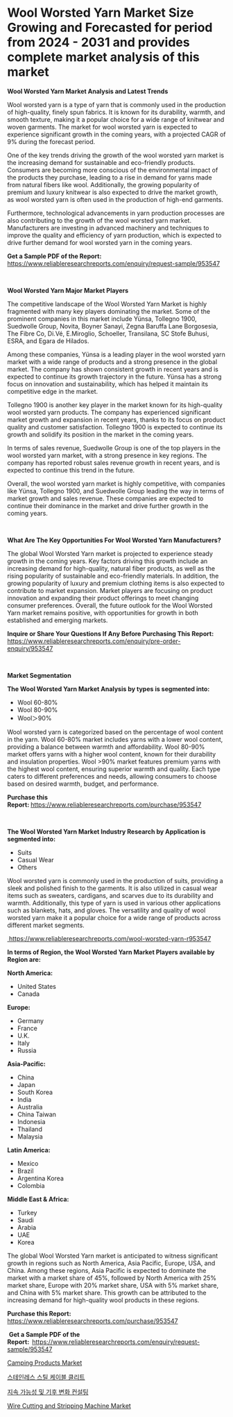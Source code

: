 <p><h1>Wool Worsted Yarn Market Size Growing and Forecasted for period from 2024 - 2031 and provides complete market analysis of this market</h1></p><p><strong>Wool Worsted Yarn Market Analysis and Latest Trends</strong></p>
<p><p>Wool worsted yarn is a type of yarn that is commonly used in the production of high-quality, finely spun fabrics. It is known for its durability, warmth, and smooth texture, making it a popular choice for a wide range of knitwear and woven garments. The market for wool worsted yarn is expected to experience significant growth in the coming years, with a projected CAGR of 9% during the forecast period.</p><p>One of the key trends driving the growth of the wool worsted yarn market is the increasing demand for sustainable and eco-friendly products. Consumers are becoming more conscious of the environmental impact of the products they purchase, leading to a rise in demand for yarns made from natural fibers like wool. Additionally, the growing popularity of premium and luxury knitwear is also expected to drive the market growth, as wool worsted yarn is often used in the production of high-end garments.</p><p>Furthermore, technological advancements in yarn production processes are also contributing to the growth of the wool worsted yarn market. Manufacturers are investing in advanced machinery and techniques to improve the quality and efficiency of yarn production, which is expected to drive further demand for wool worsted yarn in the coming years.</p></p>
<p><strong>Get a Sample PDF of the Report:&nbsp;</strong> <a href="https://www.reliableresearchreports.com/enquiry/request-sample/953547">https://www.reliableresearchreports.com/enquiry/request-sample/953547</a></p>
<p>&nbsp;</p>
<p><strong>Wool Worsted Yarn Major Market Players</strong></p>
<p><p>The competitive landscape of the Wool Worsted Yarn Market is highly fragmented with many key players dominating the market. Some of the prominent companies in this market include Yünsa, Tollegno 1900, Suedwolle Group, Novita, Boyner Sanayi, Zegna Baruffa Lane Borgosesia, The Fibre Co, Di.Vé, E.Miroglio, Schoeller, Transilana, SC Stofe Buhusi, ESRA, and Egara de Hilados.</p><p>Among these companies, Yünsa is a leading player in the wool worsted yarn market with a wide range of products and a strong presence in the global market. The company has shown consistent growth in recent years and is expected to continue its growth trajectory in the future. Yünsa has a strong focus on innovation and sustainability, which has helped it maintain its competitive edge in the market.</p><p>Tollegno 1900 is another key player in the market known for its high-quality wool worsted yarn products. The company has experienced significant market growth and expansion in recent years, thanks to its focus on product quality and customer satisfaction. Tollegno 1900 is expected to continue its growth and solidify its position in the market in the coming years.</p><p>In terms of sales revenue, Suedwolle Group is one of the top players in the wool worsted yarn market, with a strong presence in key regions. The company has reported robust sales revenue growth in recent years, and is expected to continue this trend in the future.</p><p>Overall, the wool worsted yarn market is highly competitive, with companies like Yünsa, Tollegno 1900, and Suedwolle Group leading the way in terms of market growth and sales revenue. These companies are expected to continue their dominance in the market and drive further growth in the coming years.</p></p>
<p>&nbsp;</p>
<p><strong>What Are The Key Opportunities For Wool Worsted Yarn Manufacturers?</strong></p>
<p><p>The global Wool Worsted Yarn market is projected to experience steady growth in the coming years. Key factors driving this growth include an increasing demand for high-quality, natural fiber products, as well as the rising popularity of sustainable and eco-friendly materials. In addition, the growing popularity of luxury and premium clothing items is also expected to contribute to market expansion. Market players are focusing on product innovation and expanding their product offerings to meet changing consumer preferences. Overall, the future outlook for the Wool Worsted Yarn market remains positive, with opportunities for growth in both established and emerging markets.</p></p>
<p><strong>Inquire or Share Your Questions If Any Before Purchasing This Report:</strong> <a href="https://www.reliableresearchreports.com/enquiry/pre-order-enquiry/953547">https://www.reliableresearchreports.com/enquiry/pre-order-enquiry/953547</a></p>
<p>&nbsp;</p>
<p><strong>Market Segmentation</strong></p>
<p><strong>The Wool Worsted Yarn Market Analysis by types is segmented into:</strong></p>
<p><ul><li>Wool 60-80%</li><li>Wool 80-90%</li><li>Wool＞90%</li></ul></p>
<p><p>Wool worsted yarn is categorized based on the percentage of wool content in the yarn. Wool 60-80% market includes yarns with a lower wool content, providing a balance between warmth and affordability. Wool 80-90% market offers yarns with a higher wool content, known for their durability and insulation properties. Wool >90% market features premium yarns with the highest wool content, ensuring superior warmth and quality. Each type caters to different preferences and needs, allowing consumers to choose based on desired warmth, budget, and performance.</p></p>
<p><strong>Purchase this Report:&nbsp;</strong><a href="https://www.reliableresearchreports.com/purchase/953547">https://www.reliableresearchreports.com/purchase/953547</a></p>
<p>&nbsp;</p>
<p><strong>The Wool Worsted Yarn Market Industry Research by Application is segmented into:</strong></p>
<p><ul><li>Suits</li><li>Casual Wear</li><li>Others</li></ul></p>
<p><p>Wool worsted yarn is commonly used in the production of suits, providing a sleek and polished finish to the garments. It is also utilized in casual wear items such as sweaters, cardigans, and scarves due to its durability and warmth. Additionally, this type of yarn is used in various other applications such as blankets, hats, and gloves. The versatility and quality of wool worsted yarn make it a popular choice for a wide range of products across different market segments.</p></p>
<p><a href="https://www.reliableresearchreports.com/wool-worsted-yarn-r953547">&nbsp;https://www.reliableresearchreports.com/wool-worsted-yarn-r953547</a></p>
<p><strong>In terms of Region, the Wool Worsted Yarn Market Players available by Region are:</strong></p>
<p>
    <p> <strong> North America: </strong>
        <ul>
            <li>United States</li>
            <li>Canada</li>
        </ul>
        </p> 
    <p> <strong> Europe: </strong>
        <ul>
            <li>Germany</li>
            <li>France</li>
            <li>U.K.</li>
            <li>Italy</li>
            <li>Russia</li>
        </ul>
        </p> 
    <p> <strong> Asia-Pacific: </strong>
        <ul>
            <li>China</li>
            <li>Japan</li>
            <li>South Korea</li>
            <li>India</li>
            <li>Australia</li>
            <li>China Taiwan</li>
            <li>Indonesia</li>
            <li>Thailand</li>
            <li>Malaysia</li>
        </ul>
        </p> 
    <p> <strong> Latin America: </strong>
        <ul>
            <li>Mexico</li>
            <li>Brazil</li>
            <li>Argentina Korea</li>
            <li>Colombia</li>
        </ul>
        </p> 
    <p> <strong> Middle East & Africa: </strong>
        <ul>
            <li>Turkey</li>
            <li>Saudi</li>
            <li>Arabia</li>
            <li>UAE</li>
            <li>Korea</li>
        </ul>
    </p>
    </p>
<p><p>The global Wool Worsted Yarn market is anticipated to witness significant growth in regions such as North America, Asia Pacific, Europe, USA, and China. Among these regions, Asia Pacific is expected to dominate the market with a market share of 45%, followed by North America with 25% market share, Europe with 20% market share, USA with 5% market share, and China with 5% market share. This growth can be attributed to the increasing demand for high-quality wool products in these regions.</p></p>
<p><strong>Purchase this Report: </strong><a href="https://www.reliableresearchreports.com/purchase/953547">https://www.reliableresearchreports.com/purchase/953547</a></p>
<p>&nbsp;<strong>Get a Sample PDF of the Report:&nbsp;&nbsp;</strong><a href="https://www.reliableresearchreports.com/enquiry/request-sample/953547">https://www.reliableresearchreports.com/enquiry/request-sample/953547</a></p>
<p><strong></strong></p>
<p><p><a href="https://www.linkedin.com/pulse/camping-products-market-analysis-sze-forecasted-period-g5aoc?trackingId=melIgY8eMfNAQeH3gq9Atg%3D%3D">Camping Products Market</a></p><p><a href="https://github.com/khytkeqagplkzqvh/Market-Research-Report-List-2/blob/main/903812552773.md">스테인레스 스틸 케이블 클리트</a></p><p><a href="https://github.com/TimmyMann6767/Market-Research-Report-List-1/blob/main/671834852774.md">지속 가능성 및 기후 변화 컨설팅</a></p><p><a href="https://www.linkedin.com/pulse/wire-cutting-stripping-machine-market-size-trends-complete-cackc?trackingId=4VcV74uXZkGEqwJStDl1fw%3D%3D">Wire Cutting and Stripping Machine Market</a></p></p>